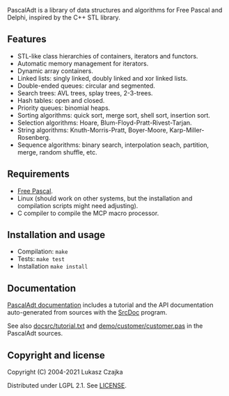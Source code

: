 PascalAdt is a library of data structures and algorithms for Free
Pascal and Delphi, inspired by the C++ STL library.

Features
--------
* STL-like class hierarchies of containers, iterators and functors.
* Automatic memory management for iterators.
* Dynamic array containers.
* Linked lists: singly linked, doubly linked and xor linked lists.
* Double-ended queues: circular and segmented.
* Search trees: AVL trees, splay trees, 2-3-trees.
* Hash tables: open and closed.
* Priority queues: binomial heaps.
* Sorting algorithms: quick sort, merge sort, shell sort, insertion sort.
* Selection algorithms: Hoare, Blum-Floyd-Pratt-Rivest-Tarjan.
* String algorithms: Knuth-Morris-Pratt, Boyer-Moore, Karp-Miller-Rosenberg.
* Sequence algorithms: binary search, interpolation seach, partition,
  merge, random shuffle, etc.

Requirements
------------
* [Free Pascal](https://www.freepascal.org).
* Linux (should work on other systems, but the installation and
  compilation scripts might need adjusting).
* C compiler to compile the MCP macro processor.

Installation and usage
----------------------
* Compilation: `make`
* Tests: `make test`
* Installation `make install`

Documentation
-------------

[PascalAdt documentation](pascaladt-docs/index.html) includes a tutorial and the API documentation auto-generated from sources with the [SrcDoc](https://github.com/lukaszcz/srcdoc/) program.

See also [docsrc/tutorial.txt](https://github.com/lukaszcz/pascaladt/blob/master/docsrc/tutorial.txt) and [demo/customer/customer.pas](https://github.com/lukaszcz/pascaladt/blob/master/demo/customer/customer.pas) in the PascalAdt sources.

Copyright and license
---------------------

Copyright (C) 2004-2021 Lukasz Czajka

Distributed under LGPL 2.1. See [LICENSE](https://github.com/lukaszcz/pascaladt/LICENSE).
